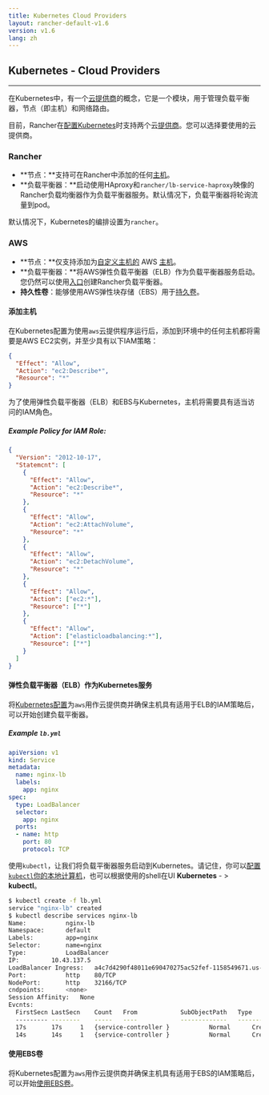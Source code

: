 ```yaml
---
title: Kubernetes Cloud Providers
layout: rancher-default-v1.6
version: v1.6
lang: zh
---
```


## Kubernetes - Cloud Providers
---

在Kubernetes中，有一个[云提供商](https://kubernetes.io/docs/getting-started-guides/scratch/#cloud-provider)的概念，它是一个模块，用于管理负载平衡器，节点（即主机）和网络路由。

目前，Rancher在[配置Kubernetes](https://github.com/rancher/rancher.github.io/blob/master/rancher/v1.6/cn/kubernetes/providers/%7B%7Bsite.baseurl%7D%7D/rancher/%7B%7Bpage.version%7D%7D/%7B%7Bpage.lang%7D%7D/kubernetes/#configuring-kubernetes)时支持两个云[提供商](https://github.com/rancher/rancher.github.io/blob/master/rancher/v1.6/cn/kubernetes/providers/%7B%7Bsite.baseurl%7D%7D/rancher/%7B%7Bpage.version%7D%7D/%7B%7Bpage.lang%7D%7D/kubernetes/#configuring-kubernetes)。您可以选择要使用的云提供商。

### Rancher

  * **节点：**支持可在Rancher中添加的任何[主机](https://github.com/rancher/rancher.github.io/blob/master/rancher/v1.6/cn/kubernetes/providers/%7B%7Bsite.baseurl%7D%7D/rancher/%7B%7Bpage.version%7D%7D/%7B%7Bpage.lang%7D%7D/hosts)。
* **负载平衡器：**启动使用HAproxy和`rancher/lb-service-haproxy`映像的Rancher负载均衡器作为负载平衡器服务。默认情况下，负载平衡器将轮询流量到pod。

默认情况下，Kubernetes的编排设置为`rancher`。

### AWS

  * **节点：**仅支持添加为[自定义主机的](https://github.com/rancher/rancher.github.io/blob/master/rancher/v1.6/cn/kubernetes/providers/%7B%7Bsite.baseurl%7D%7D/rancher/%7B%7Bpage.version%7D%7D/%7B%7Bpage.lang%7D%7D/hosts/custom) AWS [主机](https://github.com/rancher/rancher.github.io/blob/master/rancher/v1.6/cn/kubernetes/providers/%7B%7Bsite.baseurl%7D%7D/rancher/%7B%7Bpage.version%7D%7D/%7B%7Bpage.lang%7D%7D/hosts/custom)。
* **负载平衡器：**将AWS弹性负载平衡器（ELB）作为负载平衡器服务启动。您仍然可以使用[入口](https://github.com/rancher/rancher.github.io/blob/master/rancher/v1.6/cn/kubernetes/providers/%7B%7Bsite.baseurl%7D%7D/rancher/%7B%7Bpage.version%7D%7D/%7B%7Bpage.lang%7D%7D/kubernetes/ingress)创建Rancher负载平衡器。
* **持久性卷**：能够使用AWS弹性块存储（EBS）用于[持久卷](https://github.com/rancher/rancher.github.io/blob/master/rancher/v1.6/cn/kubernetes/providers/%7B%7Bsite.baseurl%7D%7D/rancher/%7B%7Bpage.version%7D%7D/%7B%7Bpage.lang%7D%7D/kubernetes/storage)。

#### 添加主机

在Kubernetes配置为使用`aws`云提供程序运行后，添加到环境中的任何主机都将需要是AWS EC2实例，并至少具有以下IAM策略：

```json
{
  "Effect": "Allow",
  "Action": "ec2:Describe*",
  "Resource": "*"
}
```

为了使用弹性负载平衡器（ELB）和EBS与Kubernetes，主机将需要具有适当访问的IAM角色。

##### Example Policy for IAM Role:

```json
{
  "Version": "2012-10-17",
  "Statemcnt": [
    {
      "Effect": "Allow",
      "Action": "ec2:Describe*",
      "Resource": "*"
    },
    {
      "Effect": "Allow",
      "Action": "ec2:AttachVolume",
      "Resource": "*"
    },
    {
      "Effect": "Allow",
      "Action": "ec2:DetachVolume",
      "Resource": "*"
    },
    {
      "Effect": "Allow",
      "Action": ["ec2:*"],
      "Resource": ["*"]
    },
    {
      "Effect": "Allow",
      "Action": ["elasticloadbalancing:*"],
      "Resource": ["*"]
    }
  ]
}
```

#### 弹性负载平衡器（ELB）作为Kubernetes服务

将[Kubernetes配置](https://github.com/rancher/rancher.github.io/blob/master/rancher/v1.6/cn/kubernetes/providers/%7B%7Bsite.baseurl%7D%7D/rancher/%7B%7Bpage.version%7D%7D/%7B%7Bpage.lang%7D%7D/kubernetes/#configuring-kubernetes)为`aws`用作云提供商并确保主机具有适用于ELB的IAM策略后，可以开始创建负载平衡器。

##### Example `lb.yml`

```yaml
apiVersion: v1
kind: Service
metadata:
  name: nginx-lb
  labels:
    app: nginx
spec:
  type: LoadBalancer
  selector:
    app: nginx
  ports:
  - name: http
    port: 80
    protocol: TCP
```

使用`kubectl`，让我们将负载平衡器服务启动到Kubernetes。请记住，你可以[配置`kubectl`你的本地计算机](https://github.com/rancher/rancher.github.io/blob/master/rancher/v1.6/cn/kubernetes/providers/%7B%7Bsite.baseurl%7D%7D/rancher/%7B%7Bpage.version%7D%7D/%7B%7Bpage.lang%7D%7D/kubernetes/#kubectl)，也可以根据使用的shell在UI **Kubernetes** - > **kubectl**。

```bash
$ kubectl create -f lb.yml
service "nginx-lb" created
$ kubectl describe services nginx-lb
Name:			nginx-lb
Namespace:		default
Labels:			app=nginx
Selector:		name=nginx
Type:			LoadBalancer
IP:			10.43.137.5
LoadBalancer Ingress:	a4c7d4290f48011e690470275ac52fef-1158549671.us-west-2.elb.amazonaws.com
Port:			http	80/TCP
NodePort:		http	32166/TCP
cndpoints:		<none>
Session Affinity:	None
Evcnts:
  FirstSecn	LastSecn	Count	From			SubObjectPath	Type		Reason			Message
  ---------	--------	-----	----			-------------	--------	------			-------
  17s		17s		1	{service-controller }			Normal		CreatingLoadBalancer	Creating load balancer
  14s		14s		1	{service-controller }			Normal		CreatedLoadBalancer	Created load balancer
```

#### 使用EBS卷

将Kubernetes配置为`aws`用作云提供商并确保主机具有适用于EBS的IAM策略后，可以开始[使用EBS卷](https://github.com/rancher/rancher.github.io/blob/master/rancher/v1.6/cn/kubernetes/providers/%7B%7Bsite.baseurl%7D%7D/rancher/%7B%7Bpage.version%7D%7D/%7B%7Bpage.lang%7D%7D/kubernetes/storage/#persistcnt-volumes---ebs)。